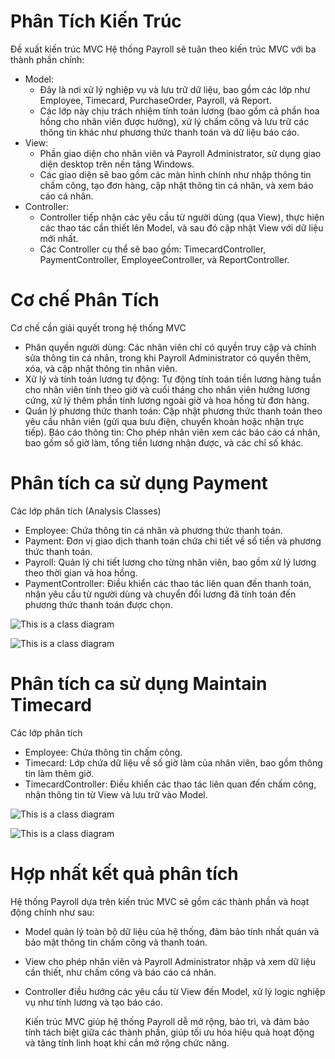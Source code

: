 # Phân Tích Kiến Trúc
Đề xuất kiến trúc MVC
Hệ thống Payroll sẽ tuân theo kiến trúc MVC với ba thành phần chính:
- Model:
  + Đây là nơi xử lý nghiệp vụ và lưu trữ dữ liệu, bao gồm các lớp như Employee, Timecard, PurchaseOrder, Payroll, và Report.
  + Các lớp này chịu trách nhiệm tính toán lương (bao gồm cả phần hoa hồng cho nhân viên được hưởng), xử lý chấm công và lưu trữ các thông tin khác như phương thức thanh toán và dữ liệu báo cáo.
- View:
  + Phần giao diện cho nhân viên và Payroll Administrator, sử dụng giao diện desktop trên nền tảng Windows.
  + Các giao diện sẽ bao gồm các màn hình chính như nhập thông tin chấm công, tạo đơn hàng, cập nhật thông tin cá nhân, và xem báo cáo cá nhân.
- Controller:
  + Controller tiếp nhận các yêu cầu từ người dùng (qua View), thực hiện các thao tác cần thiết lên Model, và sau đó cập nhật View với dữ liệu mới nhất.
  + Các Controller cụ thể sẽ bao gồm: TimecardController, PaymentController, EmployeeController, và ReportController.

# Cơ chế Phân Tích
Cơ chế cần giải quyết trong hệ thống MVC
- Phân quyền người dùng: Các nhân viên chỉ có quyền truy cập và chỉnh sửa thông tin cá nhân, trong khi Payroll Administrator có quyền thêm, xóa, và cập nhật thông tin nhân viên.
- Xử lý và tính toán lương tự động: Tự động tính toán tiền lương hàng tuần cho nhân viên tính theo giờ và cuối tháng cho nhân viên hưởng lương cứng, xử lý thêm phần tính lương ngoài giờ và hoa hồng từ đơn hàng.
- Quản lý phương thức thanh toán: Cập nhật phương thức thanh toán theo yêu cầu nhân viên (gửi qua bưu điện, chuyển khoản hoặc nhận trực tiếp).
Báo cáo thông tin: Cho phép nhân viên xem các báo cáo cá nhân, bao gồm số giờ làm, tổng tiền lương nhận được, và các chỉ số khác.

# Phân tích ca sử dụng Payment
Các lớp phân tích (Analysis Classes)
- Employee: Chứa thông tin cá nhân và phương thức thanh toán.
- Payment: Đơn vị giao dịch thanh toán chứa chi tiết về số tiền và phương thức thanh toán.
- Payroll: Quản lý chi tiết lương cho từng nhân viên, bao gồm xử lý lương theo thời gian và hoa hồng.
- PaymentController: Điều khiển các thao tác liên quan đến thanh toán, nhận yêu cầu từ người dùng và chuyển đổi lương đã tính toán đến phương thức thanh toán được chọn.

![This is a class diagram](https://www.planttext.com/api/plantuml/png/Z5ExJWCn4Epp5Qkh0b8Yqbw18W451H8Y1VNcl5mi_0Zs6kc4-38AFebVm4vy9d90uGhhDBExCpk--_huN7f6nq6hIQVGUxZHMsK78dYRG7ncG1cu5Ir8mnargAc55Jjf-WnjST1a-8vuOqN5eH2ElAzGqYXLmTudsSBzVb1nWDe6moq86zQA_g6MkMlaw36T6O-hSl2_2Zghr8cLr-XfXGhTK5dPsE3yetNF92gcirfBxwKr3pil1oH0XweBAk9HVdfMaJqPSdikhPBu_7gKqvKrdEoJomi0E7e9v7bihlQ9irwj5BdMM9PFmtZjqvnTaHkBeshvD9f50xCPD1Vp-NbJhgk53NguF2vRD2NX5ZGQx2dLZTXVqyO8Scsrwi7m8jZ6m7S59rj-_CGyeah7gML9HgG_uHi00F__0m00)

![This is a class diagram](https://www.planttext.com/api/plantuml/png/T90z3i8m38NtdC9ZAvKBT42LW841YIjOgH6LyaVg33aR0qVY2YGqHQY5yJr_VlvvtX_ToEWvQ2LGilLmq4xPI2HSiWSvE3GCPuoQ3E-iOM-L8h-iPlTNXn1p7coswvWMFDq2ZLmg5HNwsDTYHPU8B5gGg6HGo9ISPLiclkObsDD4leUWji5m0sxI9-AhxJzodyW6qbSuZ7-Mc6zgmLWUBd7MLOceHKUcppzz0G00__y30000)

# Phân tích ca sử dụng Maintain Timecard
Các lớp phân tích
- Employee: Chứa thông tin chấm công.
- Timecard: Lớp chứa dữ liệu về số giờ làm của nhân viên, bao gồm thông tin làm thêm giờ.
- TimecardController: Điều khiển các thao tác liên quan đến chấm công, nhận thông tin từ View và lưu trữ vào Model.

![This is a class diagram](https://www.planttext.com/api/plantuml/png/d5BBIaCn4DtdAuQxgk8jkWrI2YfKa6ugkCwz6TfW7cMI5AJqorpuIVw2YKqYLDqqa8IScJDdJfBFzu-v3u92D9gDMdWF3sQhtHiYx1caqGCMu55oK3OKr0g375Q1b5qNA2Y3eo3fEJmf7swVotds7GSGKbPeKdCvLEY2myufoGwiD583hH4fGfAyJsi1DYwIVt7qYgcET77GDU9sI5bYaJDEOkD6q1gNqGn8pS4lrJjd0pcjaOe-W8-3KQ5PEBcNA_ZVqv4Vjzd1EVpKNNkMxgQ3leVkUZgzx7ukYOCHgKgQ7cRi3nULbxPMYyDuJCYSELgPly4N0000__y30000)

![This is a class diagram](https://www.planttext.com/api/plantuml/png/X91B2i8m48RtESKiA-W5kf22k73XgbuW9bC899cGJ8IUpOL7yWgcfLc8BMx_npUFz_FL9PQHixD2AgO8PnSiZOWY5Dae4wHdk1c7IaPz8i-HhCMuQd-9Lz9eXQWyE1nNC2saV7U6gzFW4h_eFV0YxiHlSSBD4mf1Fl1FVqvkRQ383oQwlc2QhL7rYXOyiHd6FYk5APLyXrvFt_i0003__mC0)

# Hợp nhất kết quả phân tích
Hệ thống Payroll dựa trên kiến trúc MVC sẽ gồm các thành phần và hoạt động chính như sau:
- Model quản lý toàn bộ dữ liệu của hệ thống, đảm bảo tính nhất quán và bảo mật thông tin chấm công và thanh toán.
- View cho phép nhân viên và Payroll Administrator nhập và xem dữ liệu cần thiết, như chấm công và báo cáo cá nhân.
- Controller điều hướng các yêu cầu từ View đến Model, xử lý logic nghiệp vụ như tính lương và tạo báo cáo.

  Kiến trúc MVC giúp hệ thống Payroll dễ mở rộng, bảo trì, và đảm bảo tính tách biệt giữa các thành phần, giúp tối ưu hóa hiệu quả hoạt động và tăng tính linh hoạt khi cần mở rộng chức năng.

